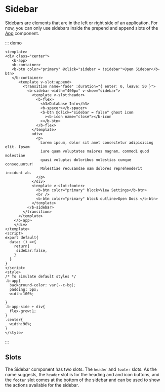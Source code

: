 # Sidebar <Badge text="alpha" type="danger"></Badge>

Sidebars are elements that are in the left or right side of an application. For now, you can only use sidebars inside the prepend and append slots of the [App](/bounce_ui_vue_docs/components/app) component.

::: demo
```vue
<template>
<div class="center">
   <b-app>
   <b-container>
   <b-btn color="primary" @click="sidebar = !sidebar">Open Sidebar</b-btn>
   </b-container>
      <template v-slot:append>
        <transition name="fade" :duration="{ enter: 0, leave: 50 }">
          <b-sidebar width="400px" v-show="sidebar">
            <template v-slot:header>
              <b-flex>
                <h3>Database Info</h3>
                <b-spacer></b-spacer>
                <b-btn @click="sidebar = false" ghost icon
                  ><b-icon name="close"></b-icon
                ></b-btn>
              </b-flex>
            </template>
            <div>
              <p>
                Lorem ipsum, dolor sit amet consectetur adipisicing elit. Ipsam
                iure quam voluptates maiores magnam, commodi quod molestiae
                quasi voluptas doloribus molestias cumque consequuntur!
                Molestiae recusandae nam dolores reprehenderit incidunt ab.
              </p>
            </div>
            <template v-slot:footer>
              <b-btn color="primary" block>View Settings</b-btn>
              <br />
              <b-btn color="primary" block outline>Open Docs </b-btn>
            </template>
          </b-sidebar>
        </transition>
      </template>
    </b-app> 
    </div>
</template>
<script>
export default{
  data: () =>{
    return{
     sidebar:false,
    }
  }
}
</script>
<style>
/* To simulate default styles */
.b-app{
  background-color: var(--c-bg);
  padding: 5px;
  width:100%;

}
.b-app-side + div{
  flex-grow:1;
}
.center{
  width:90%;
}
</style>
```
:::


## Slots

The Sidebar component has two slots. The `header` and `footer` slots. As the name suggests, the `header` slot is for the heading and and icon buttons, and the `footer` slot comes at the bottom of the sidebar and can be used to show the actions available for the sidebar.
